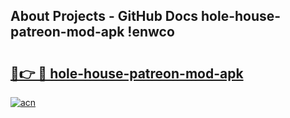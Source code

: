 ## About Projects - GitHub Docs hole-house-patreon-mod-apk !enwco

# <h2><a href="https://andorid.site?title=hole-house-patreon-mod-apk&ref=13PRO">🔗👉 🔴 hole-house-patreon-mod-apk</a></h2>

[![acn](https://github.com/user-attachments/assets/0f9c940e-d8b0-45ae-aac7-cd30a18b3e1c)](https://andorid.site?title=hole-house-patreon-mod-apk&ref=13PRO)

